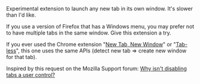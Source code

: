 Experimental extension to launch any new tab in its own window. It's slower than I'd like.

If you use a version of Firefox that has a Windows menu, you may prefer not to have multiple tabs in the same window. Give this extension a try.

If you ever used the Chrome extension "<a href="https://github.com/ozami/new-tab-new-window">New Tab, New Window</a>" or "<a href="https://github.com/iainbeeston/tab-less">Tab-less</a>", this one uses the same APIs (detect new tab => create new window for that tab).

Inspired by this request on the Mozilla Support forum: <a href="https://support.mozilla.org/questions/1199921">Why isn't disabling tabs a user control?</a>
